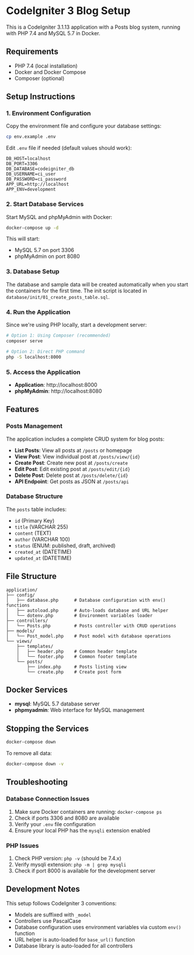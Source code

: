 # CodeIgniter 3 Blog Setup

This is a CodeIgniter 3.1.13 application with a Posts blog system, running with PHP 7.4 and MySQL 5.7 in Docker.

## Requirements

- PHP 7.4 (local installation)
- Docker and Docker Compose
- Composer (optional)

## Setup Instructions

### 1. Environment Configuration

Copy the environment file and configure your database settings:

```bash
cp env.example .env
```

Edit `.env` file if needed (default values should work):

```
DB_HOST=localhost
DB_PORT=3306
DB_DATABASE=codeigniter_db
DB_USERNAME=ci_user
DB_PASSWORD=ci_password
APP_URL=http://localhost
APP_ENV=development
```

### 2. Start Database Services

Start MySQL and phpMyAdmin with Docker:

```bash
docker-compose up -d
```

This will start:

- MySQL 5.7 on port 3306
- phpMyAdmin on port 8080

### 3. Database Setup

The database and sample data will be created automatically when you start the containers for the first time. The init script is located in `database/init/01_create_posts_table.sql`.

### 4. Run the Application

Since we're using PHP locally, start a development server:

```bash
# Option 1: Using Composer (recommended)
composer serve

# Option 2: Direct PHP command
php -S localhost:8000
```

### 5. Access the Application

- **Application**: http://localhost:8000
- **phpMyAdmin**: http://localhost:8080

## Features

### Posts Management

The application includes a complete CRUD system for blog posts:

- **List Posts**: View all posts at `/posts` or homepage
- **View Post**: View individual post at `/posts/view/{id}`
- **Create Post**: Create new post at `/posts/create`
- **Edit Post**: Edit existing post at `/posts/edit/{id}`
- **Delete Post**: Delete post at `/posts/delete/{id}`
- **API Endpoint**: Get posts as JSON at `/posts/api`

### Database Structure

The `posts` table includes:

- `id` (Primary Key)
- `title` (VARCHAR 255)
- `content` (TEXT)
- `author` (VARCHAR 100)
- `status` (ENUM: published, draft, archived)
- `created_at` (DATETIME)
- `updated_at` (DATETIME)

## File Structure

```
application/
├── config/
│   ├── database.php      # Database configuration with env() functions
│   ├── autoload.php      # Auto-loads database and URL helper
│   └── dotenv.php        # Environment variables loader
├── controllers/
│   └── Posts.php         # Posts controller with CRUD operations
├── models/
│   └── Post_model.php    # Post model with database operations
└── views/
    ├── templates/
    │   ├── header.php    # Common header template
    │   └── footer.php    # Common footer template
    └── posts/
        ├── index.php     # Posts listing view
        └── create.php    # Create post form
```

## Docker Services

- **mysql**: MySQL 5.7 database server
- **phpmyadmin**: Web interface for MySQL management

## Stopping the Services

```bash
docker-compose down
```

To remove all data:

```bash
docker-compose down -v
```

## Troubleshooting

### Database Connection Issues

1. Make sure Docker containers are running: `docker-compose ps`
2. Check if ports 3306 and 8080 are available
3. Verify your `.env` file configuration
4. Ensure your local PHP has the `mysqli` extension enabled

### PHP Issues

1. Check PHP version: `php -v` (should be 7.4.x)
2. Verify mysqli extension: `php -m | grep mysqli`
3. Check if port 8000 is available for the development server

## Development Notes

This setup follows CodeIgniter 3 conventions:

- Models are suffixed with `_model`
- Controllers use PascalCase
- Database configuration uses environment variables via custom `env()` function
- URL helper is auto-loaded for `base_url()` function
- Database library is auto-loaded for all controllers
